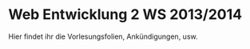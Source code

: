 Web Entwicklung 2 WS 2013/2014
========

Hier findet ihr die Vorlesungsfolien, Ankündigungen, usw. 
